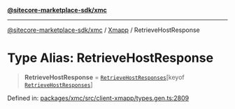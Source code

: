 [**@sitecore-marketplace-sdk/xmc**](../../../../README.md)

***

[@sitecore-marketplace-sdk/xmc](../../../../README.md) / [Xmapp](../README.md) / RetrieveHostResponse

# Type Alias: RetrieveHostResponse

> **RetrieveHostResponse** = [`RetrieveHostResponses`](RetrieveHostResponses.md)\[keyof [`RetrieveHostResponses`](RetrieveHostResponses.md)\]

Defined in: [packages/xmc/src/client-xmapp/types.gen.ts:2809](https://github.com/Sitecore/marketplace-sdk/blob/893df143248e67d8c66e942a96045542130259a0/packages/xmc/src/client-xmapp/types.gen.ts#L2809)
